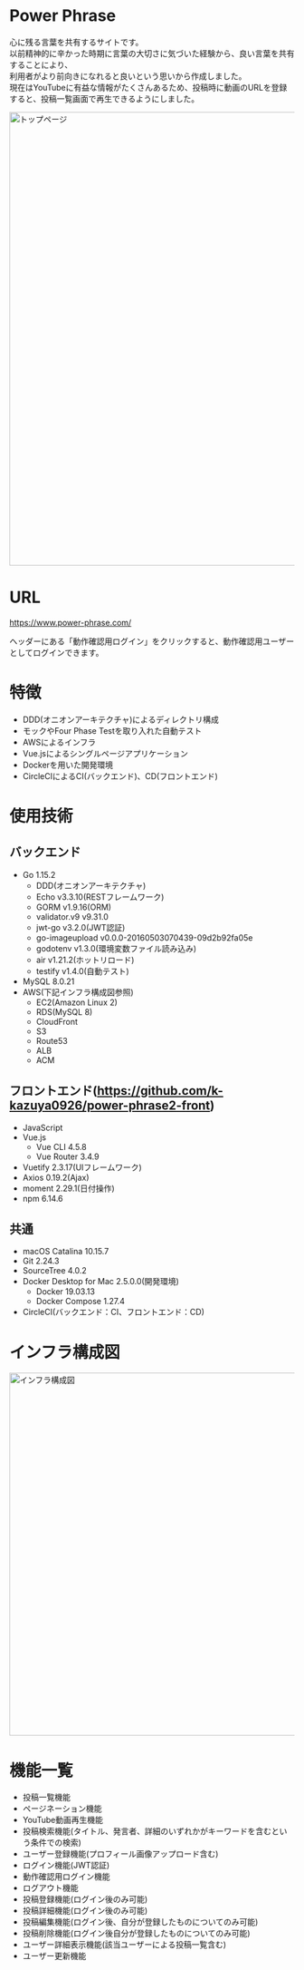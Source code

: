 # Power Phrase

心に残る言葉を共有するサイトです。  
以前精神的に辛かった時期に言葉の大切さに気づいた経験から、良い言葉を共有することにより、  
利用者がより前向きになれると良いという思いから作成しました。  
現在はYouTubeに有益な情報がたくさんあるため、投稿時に動画のURLを登録すると、投稿一覧画面で再生できるようにしました。  

<img width="800px" alt="トップページ" src="https://user-images.githubusercontent.com/61341861/99197759-c9154b80-27d7-11eb-8df9-e8270f7ae053.png">

# URL

https://www.power-phrase.com/

ヘッダーにある「動作確認用ログイン」をクリックすると、動作確認用ユーザーとしてログインできます。

# 特徴

- DDD(オニオンアーキテクチャ)によるディレクトリ構成
- モックやFour Phase Testを取り入れた自動テスト
- AWSによるインフラ
- Vue.jsによるシングルページアプリケーション
- Dockerを用いた開発環境
- CircleCIによるCI(バックエンド)、CD(フロントエンド)

# 使用技術
## バックエンド

- Go 1.15.2
    - DDD(オニオンアーキテクチャ)
    - Echo v3.3.10(RESTフレームワーク)
    - GORM v1.9.16(ORM)
    - validator.v9 v9.31.0
    - jwt-go v3.2.0(JWT認証)
    - go-imageupload v0.0.0-20160503070439-09d2b92fa05e
    - godotenv v1.3.0(環境変数ファイル読み込み)
    - air v1.21.2(ホットリロード)
    - testify v1.4.0(自動テスト)
- MySQL 8.0.21
- AWS(下記インフラ構成図参照)
    - EC2(Amazon Linux 2)
    - RDS(MySQL 8)
    - CloudFront
    - S3
    - Route53
    - ALB
    - ACM

## フロントエンド(https://github.com/k-kazuya0926/power-phrase2-front)
- JavaScript
- Vue.js
    - Vue CLI 4.5.8
    - Vue Router 3.4.9
- Vuetify 2.3.17(UIフレームワーク)
- Axios 0.19.2(Ajax)
- moment 2.29.1(日付操作)
- npm 6.14.6

## 共通
- macOS Catalina 10.15.7
- Git 2.24.3
- SourceTree 4.0.2
- Docker Desktop for Mac 2.5.0.0(開発環境)
    - Docker 19.03.13
    - Docker Compose 1.27.4
- CircleCI(バックエンド：CI、フロントエンド：CD)

# インフラ構成図

<img width="640px" alt="インフラ構成図" src="https://user-images.githubusercontent.com/61341861/99450799-9b114200-2964-11eb-8e0c-e55f69b71c9f.png">

# 機能一覧

- 投稿一覧機能
- ページネーション機能
- YouTube動画再生機能
- 投稿検索機能(タイトル、発言者、詳細のいずれかがキーワードを含むという条件での検索)
- ユーザー登録機能(プロフィール画像アップロード含む)
- ログイン機能(JWT認証)
- 動作確認用ログイン機能
- ログアウト機能
- 投稿登録機能(ログイン後のみ可能)
- 投稿詳細機能(ログイン後のみ可能)
- 投稿編集機能(ログイン後、自分が登録したものについてのみ可能)
- 投稿削除機能(ログイン後自分が登録したものについてのみ可能)
- ユーザー詳細表示機能(該当ユーザーによる投稿一覧含む)
- ユーザー更新機能

